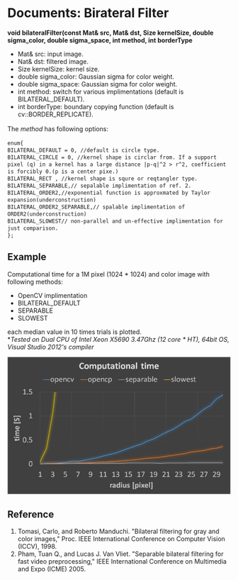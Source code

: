 Documents: Birateral Filter
===========================

**void bilateralFilter(const Mat& src, Mat& dst, Size kernelSize, double sigma_color, double sigma_space, int method, int borderType**
* Mat& src: input image.  
* Nat& dst: filtered image.  
* Size kernelSize: kernel size.  
* double sigma_color: Gaussian sigma for color weight.  
* double sigma_space: Gaussian sigma for color weight.  
* int method: switch for various implimentations (default is BILATERAL_DEFAULT).   
* int borderType: boundary copying function (default is cv::BORDER_REPLICATE).  


The *method* has following options:　　

    enum{
    BILATERAL_DEFAULT = 0, //default is circle type.
    BILATERAL_CIRCLE = 0, //kernel shape is circlar from. If a support pixel (q) in a kernel has a large distance |p-q|^2 > r^2, coefficient is forcibly 0.(p is a center pixe.)
    BILATERAL_RECT , //kernel shape is squre or reqtangler type. 
    BILATERAL_SEPARABLE,// sepalable implimentation of ref. 2.
    BILATERAL_ORDER2,//exponential function is approxmated by Taylor expansion(underconstruction)
    BILATERAL_ORDER2_SEPARABLE,// spalable implimentation of  ORDER2(underconstruction)
    BILATERAL_SLOWEST// non-parallel and un-effective implimentation for just comparison.    
    };
    
Example
-------
Computational time for a 1M pixel (1024 * 1024) and color image with following methods:  
* OpenCV implimentation  
* BILATERAL_DEFAULT  
* SEPARABLE  
* SLOWEST  

each median value in 10 times trials is plotted.  
**Tested on Dual CPU of Intel Xeon X5690 3.47Ghz (12 core * HT), 64bit OS, Visual Studio 2012's compiler*  

![birateral](birateral_time.png "birateraltime")



Reference
---------
1. Tomasi, Carlo, and Roberto Manduchi. "Bilateral filtering for gray and color images," Proc. IEEE International Conference on Computer Vision (ICCV), 1998.  
2. Pham, Tuan Q., and Lucas J. Van Vliet. "Separable bilateral filtering for fast video preprocessing," IEEE International Conference on Multimedia and Expo (ICME) 2005.  
